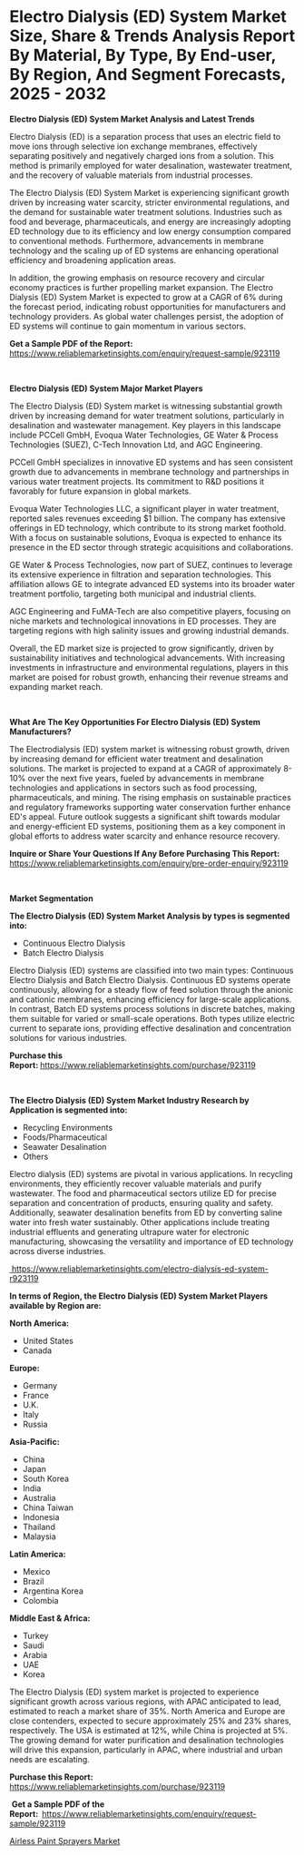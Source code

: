 <p><h1>Electro Dialysis (ED) System Market Size, Share & Trends Analysis Report By Material, By Type, By End-user, By Region, And Segment Forecasts, 2025 - 2032</h1></p><p><strong>Electro Dialysis (ED) System Market Analysis and Latest Trends</strong></p>
<p><p>Electro Dialysis (ED) is a separation process that uses an electric field to move ions through selective ion exchange membranes, effectively separating positively and negatively charged ions from a solution. This method is primarily employed for water desalination, wastewater treatment, and the recovery of valuable materials from industrial processes.</p><p>The Electro Dialysis (ED) System Market is experiencing significant growth driven by increasing water scarcity, stricter environmental regulations, and the demand for sustainable water treatment solutions. Industries such as food and beverage, pharmaceuticals, and energy are increasingly adopting ED technology due to its efficiency and low energy consumption compared to conventional methods. Furthermore, advancements in membrane technology and the scaling up of ED systems are enhancing operational efficiency and broadening application areas.</p><p>In addition, the growing emphasis on resource recovery and circular economy practices is further propelling market expansion. The Electro Dialysis (ED) System Market is expected to grow at a CAGR of 6% during the forecast period, indicating robust opportunities for manufacturers and technology providers. As global water challenges persist, the adoption of ED systems will continue to gain momentum in various sectors.</p></p>
<p><strong>Get a Sample PDF of the Report:&nbsp;</strong> <a href="https://www.reliablemarketinsights.com/enquiry/request-sample/923119?utm_campaign=2606&utm_medium=2&utm_source=Github&utm_content=ia&utm_term=11042025&utm_id=electro-dialysis-ed-system">https://www.reliablemarketinsights.com/enquiry/request-sample/923119</a></p>
<p>&nbsp;</p>
<p><strong>Electro Dialysis (ED) System Major Market Players</strong></p>
<p><p>The Electro Dialysis (ED) System market is witnessing substantial growth driven by increasing demand for water treatment solutions, particularly in desalination and wastewater management. Key players in this landscape include PCCell GmbH, Evoqua Water Technologies, GE Water & Process Technologies (SUEZ), C-Tech Innovation Ltd, and AGC Engineering.</p><p>PCCell GmbH specializes in innovative ED systems and has seen consistent growth due to advancements in membrane technology and partnerships in various water treatment projects. Its commitment to R&D positions it favorably for future expansion in global markets.</p><p>Evoqua Water Technologies LLC, a significant player in water treatment, reported sales revenues exceeding $1 billion. The company has extensive offerings in ED technology, which contribute to its strong market foothold. With a focus on sustainable solutions, Evoqua is expected to enhance its presence in the ED sector through strategic acquisitions and collaborations.</p><p>GE Water & Process Technologies, now part of SUEZ, continues to leverage its extensive experience in filtration and separation technologies. This affiliation allows GE to integrate advanced ED systems into its broader water treatment portfolio, targeting both municipal and industrial clients.</p><p>AGC Engineering and FuMA-Tech are also competitive players, focusing on niche markets and technological innovations in ED processes. They are targeting regions with high salinity issues and growing industrial demands.</p><p>Overall, the ED market size is projected to grow significantly, driven by sustainability initiatives and technological advancements. With increasing investments in infrastructure and environmental regulations, players in this market are poised for robust growth, enhancing their revenue streams and expanding market reach.</p></p>
<p>&nbsp;</p>
<p><strong>What Are The Key Opportunities For Electro Dialysis (ED) System Manufacturers?</strong></p>
<p><p>The Electrodialysis (ED) system market is witnessing robust growth, driven by increasing demand for efficient water treatment and desalination solutions. The market is projected to expand at a CAGR of approximately 8-10% over the next five years, fueled by advancements in membrane technologies and applications in sectors such as food processing, pharmaceuticals, and mining. The rising emphasis on sustainable practices and regulatory frameworks supporting water conservation further enhance ED's appeal. Future outlook suggests a significant shift towards modular and energy-efficient ED systems, positioning them as a key component in global efforts to address water scarcity and enhance resource recovery.</p></p>
<p><strong>Inquire or Share Your Questions If Any Before Purchasing This Report:</strong> <a href="https://www.reliablemarketinsights.com/enquiry/pre-order-enquiry/923119?utm_campaign=2606&utm_medium=2&utm_source=Github&utm_content=ia&utm_term=11042025&utm_id=electro-dialysis-ed-system">https://www.reliablemarketinsights.com/enquiry/pre-order-enquiry/923119</a></p>
<p>&nbsp;</p>
<p><strong>Market Segmentation</strong></p>
<p><strong>The Electro Dialysis (ED) System Market Analysis by types is segmented into:</strong></p>
<p><ul><li>Continuous Electro Dialysis</li><li>Batch Electro Dialysis</li></ul></p>
<p><p>Electro Dialysis (ED) systems are classified into two main types: Continuous Electro Dialysis and Batch Electro Dialysis. Continuous ED systems operate continuously, allowing for a steady flow of feed solution through the anionic and cationic membranes, enhancing efficiency for large-scale applications. In contrast, Batch ED systems process solutions in discrete batches, making them suitable for varied or small-scale operations. Both types utilize electric current to separate ions, providing effective desalination and concentration solutions for various industries.</p></p>
<p><strong>Purchase this Report:&nbsp;</strong><a href="https://www.reliablemarketinsights.com/purchase/923119?utm_campaign=2606&utm_medium=2&utm_source=Github&utm_content=ia&utm_term=11042025&utm_id=electro-dialysis-ed-system">https://www.reliablemarketinsights.com/purchase/923119</a></p>
<p>&nbsp;</p>
<p><strong>The Electro Dialysis (ED) System Market Industry Research by Application is segmented into:</strong></p>
<p><ul><li>Recycling Environments</li><li>Foods/Pharmaceutical</li><li>Seawater Desalination</li><li>Others</li></ul></p>
<p><p>Electro dialysis (ED) systems are pivotal in various applications. In recycling environments, they efficiently recover valuable materials and purify wastewater. The food and pharmaceutical sectors utilize ED for precise separation and concentration of products, ensuring quality and safety. Additionally, seawater desalination benefits from ED by converting saline water into fresh water sustainably. Other applications include treating industrial effluents and generating ultrapure water for electronic manufacturing, showcasing the versatility and importance of ED technology across diverse industries.</p></p>
<p><a href="https://www.reliablemarketinsights.com/electro-dialysis-ed-system-r923119?utm_campaign=2606&utm_medium=2&utm_source=Github&utm_content=ia&utm_term=11042025&utm_id=electro-dialysis-ed-system">&nbsp;https://www.reliablemarketinsights.com/electro-dialysis-ed-system-r923119</a></p>
<p><strong>In terms of Region, the Electro Dialysis (ED) System Market Players available by Region are:</strong></p>
<p>
    <p> <strong> North America: </strong>
        <ul>
            <li>United States</li>
            <li>Canada</li>
        </ul>
        </p> 
    <p> <strong> Europe: </strong>
        <ul>
            <li>Germany</li>
            <li>France</li>
            <li>U.K.</li>
            <li>Italy</li>
            <li>Russia</li>
        </ul>
        </p> 
    <p> <strong> Asia-Pacific: </strong>
        <ul>
            <li>China</li>
            <li>Japan</li>
            <li>South Korea</li>
            <li>India</li>
            <li>Australia</li>
            <li>China Taiwan</li>
            <li>Indonesia</li>
            <li>Thailand</li>
            <li>Malaysia</li>
        </ul>
        </p> 
    <p> <strong> Latin America: </strong>
        <ul>
            <li>Mexico</li>
            <li>Brazil</li>
            <li>Argentina Korea</li>
            <li>Colombia</li>
        </ul>
        </p> 
    <p> <strong> Middle East & Africa: </strong>
        <ul>
            <li>Turkey</li>
            <li>Saudi</li>
            <li>Arabia</li>
            <li>UAE</li>
            <li>Korea</li>
        </ul>
    </p>
    </p>
<p><p>The Electro Dialysis (ED) system market is projected to experience significant growth across various regions, with APAC anticipated to lead, estimated to reach a market share of 35%. North America and Europe are close contenders, expected to secure approximately 25% and 23% shares, respectively. The USA is estimated at 12%, while China is projected at 5%. The growing demand for water purification and desalination technologies will drive this expansion, particularly in APAC, where industrial and urban needs are escalating.</p></p>
<p><strong>Purchase this Report: </strong><a href="https://www.reliablemarketinsights.com/purchase/923119?utm_campaign=2606&utm_medium=2&utm_source=Github&utm_content=ia&utm_term=11042025&utm_id=electro-dialysis-ed-system">https://www.reliablemarketinsights.com/purchase/923119</a></p>
<p>&nbsp;<strong>Get a Sample PDF of the Report:&nbsp;&nbsp;</strong><a href="https://www.reliablemarketinsights.com/enquiry/request-sample/923119?utm_campaign=2606&utm_medium=2&utm_source=Github&utm_content=ia&utm_term=11042025&utm_id=electro-dialysis-ed-system">https://www.reliablemarketinsights.com/enquiry/request-sample/923119</a></p>
<p><strong></strong></p>
<p><p><a href="https://github.com/tumacaakesha78/Market-Research-Report-List-1/blob/main/airless-paint-sprayers-market.md?utm_campaign=2606&utm_medium=2&utm_source=Github&utm_content=ia&utm_term=11042025&utm_id=electro-dialysis-ed-system">Airless Paint Sprayers Market</a></p></p>